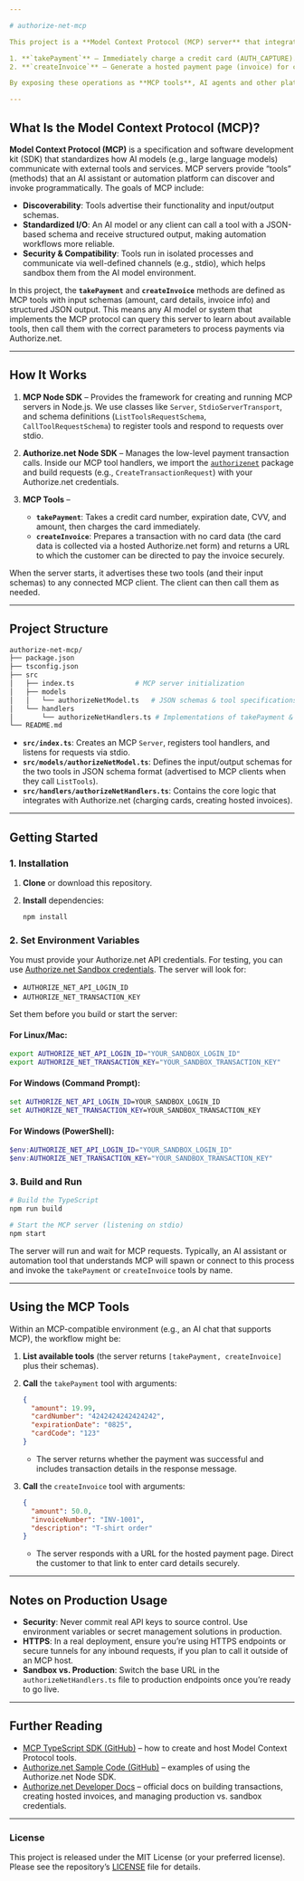 ```yaml
---

# authorize-net-mcp

This project is a **Model Context Protocol (MCP) server** that integrates with the [Authorize.net Node SDK](https://github.com/AuthorizeNet/sample-code-node) to provide two primary payment operations:

1. **`takePayment`** – Immediately charge a credit card (AUTH_CAPTURE).  
2. **`createInvoice`** – Generate a hosted payment page (invoice) for customers to pay online.

By exposing these operations as **MCP tools**, AI agents and other platforms using the [MCP Node SDK](https://github.com/modelcontextprotocol/typescript-sdk) can seamlessly call Authorize.net functionality without directly handling credit card or transaction logic themselves.

---
```


## What Is the Model Context Protocol (MCP)?

**Model Context Protocol (MCP)** is a specification and software development kit (SDK) that standardizes how AI models (e.g., large language models) communicate with external tools and services. MCP servers provide “tools” (methods) that an AI assistant or automation platform can discover and invoke programmatically. The goals of MCP include:

- **Discoverability**: Tools advertise their functionality and input/output schemas.  
- **Standardized I/O**: An AI model or any client can call a tool with a JSON-based schema and receive structured output, making automation workflows more reliable.  
- **Security & Compatibility**: Tools run in isolated processes and communicate via well-defined channels (e.g., stdio), which helps sandbox them from the AI model environment.

In this project, the **`takePayment`** and **`createInvoice`** methods are defined as MCP tools with input schemas (amount, card details, invoice info) and structured JSON output. This means any AI model or system that implements the MCP protocol can query this server to learn about available tools, then call them with the correct parameters to process payments via Authorize.net.

---

## How It Works

1. **MCP Node SDK** – Provides the framework for creating and running MCP servers in Node.js. We use classes like `Server`, `StdioServerTransport`, and schema definitions (`ListToolsRequestSchema`, `CallToolRequestSchema`) to register tools and respond to requests over stdio.  

2. **Authorize.net Node SDK** – Manages the low-level payment transaction calls. Inside our MCP tool handlers, we import the [`authorizenet`](https://www.npmjs.com/package/authorizenet) package and build requests (e.g., `CreateTransactionRequest`) with your Authorize.net credentials.  

3. **MCP Tools** – 
   - **`takePayment`**: Takes a credit card number, expiration date, CVV, and amount, then charges the card immediately.  
   - **`createInvoice`**: Prepares a transaction with no card data (the card data is collected via a hosted Authorize.net form) and returns a URL to which the customer can be directed to pay the invoice securely.  

When the server starts, it advertises these two tools (and their input schemas) to any connected MCP client. The client can then call them as needed.

---

## Project Structure

```bash
authorize-net-mcp/
├── package.json
├── tsconfig.json
├── src
│   ├── index.ts               # MCP server initialization
│   ├── models
│   │   └── authorizeNetModel.ts   # JSON schemas & tool specifications
│   └── handlers
│       └── authorizeNetHandlers.ts # Implementations of takePayment & createInvoice
└── README.md
```

- **`src/index.ts`**: Creates an MCP `Server`, registers tool handlers, and listens for requests via stdio.  
- **`src/models/authorizeNetModel.ts`**: Defines the input/output schemas for the two tools in JSON schema format (advertised to MCP clients when they call `ListTools`).  
- **`src/handlers/authorizeNetHandlers.ts`**: Contains the core logic that integrates with Authorize.net (charging cards, creating hosted invoices).  

---

## Getting Started

### 1. Installation

1. **Clone** or download this repository.  
2. **Install** dependencies:

   ```bash
   npm install
   ```

### 2. Set Environment Variables

You must provide your Authorize.net API credentials. For testing, you can use [Authorize.net Sandbox credentials](https://developer.authorize.net/hello_world/sandbox/). The server will look for:

- `AUTHORIZE_NET_API_LOGIN_ID`  
- `AUTHORIZE_NET_TRANSACTION_KEY`

Set them before you build or start the server:

#### For Linux/Mac:
```bash
export AUTHORIZE_NET_API_LOGIN_ID="YOUR_SANDBOX_LOGIN_ID"
export AUTHORIZE_NET_TRANSACTION_KEY="YOUR_SANDBOX_TRANSACTION_KEY"
```

#### For Windows (Command Prompt):
```cmd
set AUTHORIZE_NET_API_LOGIN_ID=YOUR_SANDBOX_LOGIN_ID
set AUTHORIZE_NET_TRANSACTION_KEY=YOUR_SANDBOX_TRANSACTION_KEY
```

#### For Windows (PowerShell):
```powershell
$env:AUTHORIZE_NET_API_LOGIN_ID="YOUR_SANDBOX_LOGIN_ID"
$env:AUTHORIZE_NET_TRANSACTION_KEY="YOUR_SANDBOX_TRANSACTION_KEY"
```

### 3. Build and Run

```bash
# Build the TypeScript
npm run build

# Start the MCP server (listening on stdio)
npm start
```

The server will run and wait for MCP requests. Typically, an AI assistant or automation tool that understands MCP will spawn or connect to this process and invoke the `takePayment` or `createInvoice` tools by name.

---

## Using the MCP Tools

Within an MCP-compatible environment (e.g., an AI chat that supports MCP), the workflow might be:

1. **List available tools** (the server returns `[takePayment, createInvoice]` plus their schemas).  
2. **Call** the `takePayment` tool with arguments:
   ```json
   {
     "amount": 19.99,
     "cardNumber": "4242424242424242",
     "expirationDate": "0825",
     "cardCode": "123"
   }
   ```
   - The server returns whether the payment was successful and includes transaction details in the response message.

3. **Call** the `createInvoice` tool with arguments:
   ```json
   {
     "amount": 50.0,
     "invoiceNumber": "INV-1001",
     "description": "T-shirt order"
   }
   ```
   - The server responds with a URL for the hosted payment page. Direct the customer to that link to enter card details securely.

---

## Notes on Production Usage

- **Security**: Never commit real API keys to source control. Use environment variables or secret management solutions in production.  
- **HTTPS**: In a real deployment, ensure you’re using HTTPS endpoints or secure tunnels for any inbound requests, if you plan to call it outside of an MCP host.  
- **Sandbox vs. Production**: Switch the base URL in the `authorizeNetHandlers.ts` file to production endpoints once you’re ready to go live.  

---

## Further Reading

- [MCP TypeScript SDK (GitHub)](https://github.com/modelcontextprotocol/typescript-sdk) – how to create and host Model Context Protocol tools.  
- [Authorize.net Sample Code (GitHub)](https://github.com/AuthorizeNet/sample-code-node) – examples of using the Authorize.net Node SDK.  
- [Authorize.net Developer Docs](https://developer.authorize.net/) – official docs on building transactions, creating hosted invoices, and managing production vs. sandbox credentials.

---

### License

This project is released under the MIT License (or your preferred license). Please see the repository’s [LICENSE](LICENSE) file for details.